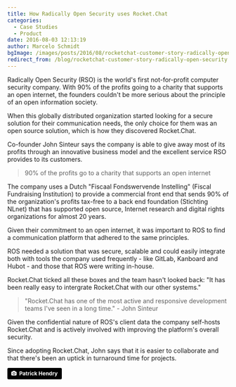 ```yaml
---
title: How Radically Open Security uses Rocket.Chat
categories:
  - Case Studies
  - Product
date: 2016-08-03 12:13:19
author: Marcelo Schmidt
bgImage: /images/posts/2016/08/rocketchat-customer-story-radically-open-security/cover-rad-open-security.jpg
redirect_from: /blog/rocketchat-customer-story-radically-open-security
---
```


Radically Open Security (RSO) is the world's first not-for-profit computer security company. With 90% of the profits going to a charity that supports an open internet, the founders couldn't be more serious about the principle of an open information society.

When this globally distributed organization started looking for a secure solution for their communication needs, the only choice for them was an open source solution, which is how they discovered Rocket.Chat.

Co-founder John Sinteur says the company is able to give away most of its profits through an innovative business model and the excellent service RSO provides to its customers.

> 90% of the profits go to a charity that supports an open internet

The company uses a Dutch "Fiscaal Fondswervende Instelling" (Fiscal Fundraising Institution) to provide a commercial front end that sends 90% of the organization's profits tax-free to a back end foundation (Stichting NLnet) that has supported open source, Internet research and digital rights organizations for almost 20 years.

Given their commitment to an open internet, it was important to ROS to find a communication platform that adhered to the same principles.

ROS needed a solution that was secure, scalable and could easily integrate both with tools the company used frequently - like GitLab, Kanboard and Hubot - and those that ROS were writing in-house.

Rocket.Chat ticked all these boxes and the team hasn't looked back: "It has been really easy to intergrate Rocket.Chat with our other systems."

> "Rocket.Chat has one of the most active and responsive development teams I've seen in a long time." - John Sinteur

Given the confidential nature of ROS's client data the company self-hosts Rocket.Chat and is actively involved with improving the platform's overall security.

Since adopting Rocket.Chat, John says that it is easier to collaborate and that there's been an uptick in turnaround time for projects.

<a style="background-color:black;color:white;text-decoration:none;padding:4px 6px;font-family:-apple-system, BlinkMacSystemFont, &quot;San Francisco&quot;, &quot;Helvetica Neue&quot;, Helvetica, Ubuntu, Roboto, Noto, &quot;Segoe UI&quot;, Arial, sans-serif;font-size:12px;font-weight:bold;line-height:1.2;display:inline-block;border-radius:3px;" href="https://unsplash.com/@worldsbetweenlines?utm_medium=referral&amp;utm_campaign=photographer-credit&amp;utm_content=creditBadge" target="_blank" rel="noopener noreferrer" title="Download free do whatever you want high-resolution photos from Patrick Hendry"><span style="display:inline-block;padding:2px 3px;"><svg xmlns="http://www.w3.org/2000/svg" style="height:12px;width:auto;position:relative;vertical-align:middle;top:-1px;fill:white;" viewBox="0 0 32 32"><title>unsplash-logo</title><path d="M20.8 18.1c0 2.7-2.2 4.8-4.8 4.8s-4.8-2.1-4.8-4.8c0-2.7 2.2-4.8 4.8-4.8 2.7.1 4.8 2.2 4.8 4.8zm11.2-7.4v14.9c0 2.3-1.9 4.3-4.3 4.3h-23.4c-2.4 0-4.3-1.9-4.3-4.3v-15c0-2.3 1.9-4.3 4.3-4.3h3.7l.8-2.3c.4-1.1 1.7-2 2.9-2h8.6c1.2 0 2.5.9 2.9 2l.8 2.4h3.7c2.4 0 4.3 1.9 4.3 4.3zm-8.6 7.5c0-4.1-3.3-7.5-7.5-7.5-4.1 0-7.5 3.4-7.5 7.5s3.3 7.5 7.5 7.5c4.2-.1 7.5-3.4 7.5-7.5z"></path></svg></span><span style="display:inline-block;padding:2px 3px;">Patrick Hendry</span></a>
